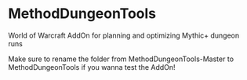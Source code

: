 # MethodDungeonTools
World of Warcraft AddOn for planning and optimizing Mythic+ dungeon runs 

Make sure to rename the folder from MethodDungeonTools-Master to MethodDungeonTools if you wanna test the AddOn!
